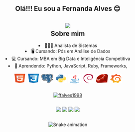 <h2 align="center"> Olá!!! Eu sou a Fernanda Alves 😊</h2>
<div align="center"> 

<h2> 
   <img src="https://img.icons8.com/wired/64/000000/user-female-circle.png"> <br>
   Sobre mim 
</h2>  
   
<div>
  <li> 👩🏻‍💻 Analista de Sistemas</li>
  <li> 🖥 Cursando: Pós em Análise de Dados</li>
  <li> 💻 Cursando: MBA em Big Data e Inteligência Competitiva</li>
  <li> 🧠 Aprendendo: Python, JavaScript, Ruby, Frameworks,</li>
</div>

<div style="display: inline_block"><br>
  <img align="center" alt="Iahs-HTML" height="30" width="40" src="https://raw.githubusercontent.com/devicons/devicon/master/icons/html5/html5-original.svg">
  <img align="center" alt="Iahs-CSS" height="30" width="40" src="https://raw.githubusercontent.com/devicons/devicon/master/icons/css3/css3-original.svg">
  <img align="center" alt="Iahs-PostgreSQL" height="30" width="40" src="https://github.com/devicons/devicon/blob/master/icons/postgresql/postgresql-original.svg">
  <img align="center" alt="Iahs-Python" height="30" width="40" src="https://raw.githubusercontent.com/devicons/devicon/master/icons/python/python-original.svg">
  <img align="center" alt="Iahs-Java" height="30" width="40" src="https://github.com/devicons/devicon/blob/master/icons/java/java-original.svg">
  <img align="center" alt="Iahs-Debian" height="30" width="40" src="https://github.com/devicons/devicon/blob/master/icons/debian/debian-original.svg">
  <img align="center" alt="Iahs-Ruby" height="30" width="40" src="https://github.com/devicons/devicon/blob/master/icons/ruby/ruby-original.svg">
  <img align="center" alt="Iahs-Grafana" height="30" width="40" src="https://github.com/devicons/devicon/blob/master/icons/grafana/grafana-original.svg">
</div>

##
   
<div>
  <a href="https://github.com/ffalves1998">
  <p align="center">
  <img src="http://github-readme-streak-stats.herokuapp.com?user=ffalves1998&theme=dracula" alt="ffalves1998" width="410">
   </p>
</div> 
   
##
<div> 
  <a href="mailto:fernandafalv3s@gmail.com" target="_blank"><img src="https://img.icons8.com/wired/64/000000/apple-mail.png"></a>   
  <a href="https://instagram.com/feh.alves" target="_blank"><img src="https://img.icons8.com/wired/64/000000/instagram--v1.png"></a>
  <a href="www.linkedin.com/in/alvesff" target="_blank"><img src="https://img.icons8.com/wired/64/000000/linkedin--v1.png"></a> 
  <a href="https://twitter.com/FehFAlves" target="_blank"><img src="https://img.icons8.com/wired/64/000000/twitter--v1.png"></a> 
</div>
   
##

  ![Snake animation](https://github.com/ffalves1998/ffalves1998/blob/output/github-contribution-grid-snake.svg)  

   
</div>
